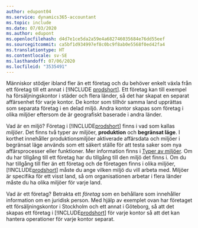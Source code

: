 ```yaml
---
author: edupont04
ms.service: dynamics365-accountant
ms.topic: include
ms.date: 07/03/2020
ms.author: edupont
ms.openlocfilehash: d4d7e1ce5da2a59e4a682746035684e76dd55eef
ms.sourcegitcommit: ca5bf1d934997ef8c0bc9f8ab0e5568f0ed42fa4
ms.translationtype: HT
ms.contentlocale: sv-SE
ms.lasthandoff: 07/06/2020
ms.locfileid: "3535491"
---
```

Människor stödjer ibland fler än ett företag och du behöver enkelt växla från ett företag till ett annat i [!INCLUDE [prodshort](prodshort.md)]. Ett företag kan till exempel ha försäljningskontor i städer och flera länder, så det har skapat en separat affärsenhet för varje kontor. De kontor som tillhör samma land upprättas som separata företag i en delad miljö. Andra kontor skapas som företag i olika miljöer eftersom de är geografiskt baserade i andra länder.  

Vad är en miljö? Företag i [!INCLUDE[prodshort](prodshort.md)] finns i vad som kallas *miljöer*. Det finns två typer av miljöer, **produktion** och **begränsat läge**. I korthet innehåller produktionsmiljöer aktiverade affärsdata och miljöer i begränsat läge används som ett säkert ställe för att testa saker som nya affärsprocesser eller funktioner. Mer information finns i [Typer av miljöer](/dynamics365/business-central/dev-itpro/administration/tenant-admin-center-environments#types-of-environments). Om du har tillgång till ett företag har du tillgång till den miljö det finns i. Om du har tillgång till fler än ett företag och de företagen finns i olika miljöer, [!INCLUDE[prodshort](prodshort.md)] måste du ange vilken miljö du vill arbeta med. Miljöer är specifika för ett visst land, så om organisationen arbetar i flera länder måste du ha olika miljöer för varje land.  

Vad är ett företag? Betrakta ett *företag* som en behållare som innehåller information om en juridisk person. Med hjälp av exemplet ovan har företaget ett försäljningskontor i Stockholm och ett annat i Göteborg, så att det skapas ett företag i [!INCLUDE[prodshort](prodshort.md)] för varje kontor så att det kan hantera operationer för varje kontor separat.  
